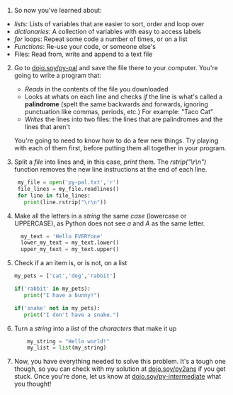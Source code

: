 1. So now you've learned about:
 * *lists*: Lists of variables that are easier to sort, order and loop over
 * *dictionaries*: A collection of variables with easy to access labels
 * *for* loops: Repeat some code a number of times, or on a list
 * *Functions*: Re-use your code, or someone else's
 * Files: Read from, write and append to a text file

2. Go to [dojo.soy/py-pal](http://dojo.soy/py-pal) and save the file there to your computer. You're going to write a program that:
     * *Reads* in the contents of the file you downloaded
     * Looks at whats on each line and checks *if* the line is what's called a **palindrome** (spelt the same backwards and forwards, ignoring punctuation like commas, periods, etc.) For example: "Taco Cat"
     * *Writes* the lines into two files: the lines that are palindromes and the lines that aren't

    You're going to need to know how to do a few new things. Try playing with each of them first, before putting them all together in your program.

3. Split a *file* into lines and, in this case, *print* them. The *rstrip("\r\n")* function removes the new line instructions at the end of each line.
     ```python
      my_file = open('py-pal.txt','r')
      file_lines = my_file.readlines()
      for line in file_lines:
        print(line.rstrip("\r\n"))
     ```
4. Make all the letters in a *string* the same *case* (lowercase or UPPERCASE), as Python does not see *a* and *A* as the same letter.
    ```python
      my_text = 'Hello EVERYone'
      lower_my_text = my_text.lower()
      upper_my_text = my_text.upper()
    ```
5. Check if a an item is, or is not, on a list
    ```python
    my_pets = ['cat','dog','rabbit']

    if('rabbit' in my_pets):
       print("I have a bunny!")

    if('snake' not in my_pets):
       print("I don't have a snake.")
    ```

6. Turn a *string* into a *list* of the *characters*  that make it up
    ```python
        my_string = "Hello world!"
        my_list = list(my_string)
    ```
7. Now, you have everything needed to solve this problem. It's a tough one though, so you can check with my solution at [dojo.soy/py2ans](http://dojo.soy/py2ans) if you get stuck. Once you're done, let us know at [dojo.soy/py-intermediate](http://dojo.soy/py-intermediate) what you thought!
